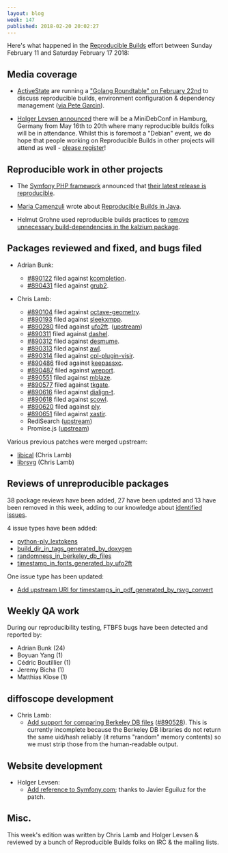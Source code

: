 ```yaml
---
layout: blog
week: 147
published: 2018-02-20 20:02:27
---
```


Here's what happened in the [Reproducible Builds](https://reproducible-builds.org) effort between Sunday February 11 and Saturday February 17 2018:

Media coverage
--------------

* [ActiveState](https://www.activestate.com/) are running a ["Golang Roundtable" on February 22nd](https://start.activestate.com/feb-roundtable-youtube/) to discuss reproducible builds, environment configuration & dependency management ([via Pete Garcin](https://medium.com/activestate/reproducible-builds-introducing-predictability-into-your-pipeline-6b79c4a8d6a8)).

* [Holger Levsen announced](http://layer-acht.org/thinking/blog/20180215-mini-debconf-hamburg/) there will be a MiniDebConf in Hamburg, Germany from May 16th to 20th where many reproducible builds folks will be in attendance. Whilst this is foremost a "Debian" event, we do hope that people working on Reproducible Builds in other projects will attend as well - [please register](https://wiki.debian.org/DebianEvents/de/2018/MiniDebConfHamburg/Registration)!

Reproducible work in other projects
-----------------------------------

* The [Symfony PHP framework](https://symfony.com/) announced that [their latest release is reproducible](https://symfony.com/blog/new-in-symfony-reproducible-builds).

* [Maria Camenzuli](https://purpledevcat.com) wrote about [Reproducible Builds in Java](https://purpledevcat.com/2018/02/14/reproducible-builds-in-java.html).

* Helmut Grohne used reproducible builds practices to [remove unnecessary build-dependencies in the kalzium package](https://bugs.debian.org/890195#5).


Packages reviewed and fixed, and bugs filed
-------------------------------------------

* Adrian Bunk:
    * [#890122](https://bugs.debian.org/890122) filed against [kcompletion](https://tracker.debian.org/pkg/kcompletion).
    * [#890431](https://bugs.debian.org/890431) filed against [grub2](https://tracker.debian.org/pkg/grub2).

* Chris Lamb:
    * [#890104](https://bugs.debian.org/890104) filed against [octave-geometry](https://tracker.debian.org/pkg/octave-geometry).
    * [#890193](https://bugs.debian.org/890193) filed against [sleekxmpp](https://tracker.debian.org/pkg/sleekxmpp).
    * [#890280](https://bugs.debian.org/890280) filed against [ufo2ft](https://tracker.debian.org/pkg/ufo2ft). ([upstream](https://github.com/googlei18n/ufo2ft/pull/219))
    * [#890311](https://bugs.debian.org/890311) filed against [dashel](https://tracker.debian.org/pkg/dashel).
    * [#890312](https://bugs.debian.org/890312) filed against [desmume](https://tracker.debian.org/pkg/desmume).
    * [#890313](https://bugs.debian.org/890313) filed against [awl](https://tracker.debian.org/pkg/awl).
    * [#890314](https://bugs.debian.org/890314) filed against [cpl-plugin-visir](https://tracker.debian.org/pkg/cpl-plugin-visir).
    * [#890486](https://bugs.debian.org/890486) filed against [keepassxc](https://tracker.debian.org/pkg/keepassxc).
    * [#890487](https://bugs.debian.org/890487) filed against [wreport](https://tracker.debian.org/pkg/wreport).
    * [#890551](https://bugs.debian.org/890551) filed against [mblaze](https://tracker.debian.org/pkg/mblaze).
    * [#890577](https://bugs.debian.org/890577) filed against [tkgate](https://tracker.debian.org/pkg/tkgate).
    * [#890616](https://bugs.debian.org/890616) filed against [dialign-t](https://tracker.debian.org/pkg/dialign-t).
    * [#890618](https://bugs.debian.org/890618) filed against [scowl](https://tracker.debian.org/pkg/scowl).
    * [#890620](https://bugs.debian.org/890620) filed against [ply](https://tracker.debian.org/pkg/ply).
    * [#890651](https://bugs.debian.org/890651) filed against [xastir](https://tracker.debian.org/pkg/xastir).
    * RediSearch ([upstream](https://github.com/RedisLabsModules/RediSearch/pull/289))
    * Promise.js ([upstream](https://github.com/then/promise/pull/148))

Various previous patches were merged upstream:

* [libical](https://github.com/libical/libical/pull/324) (Chris Lamb)
* [librsvg](https://gitlab.gnome.org/GNOME/librsvg/merge_requests/10#note_56154) (Chris Lamb)



Reviews of unreproducible packages
----------------------------------

38 package reviews have been added, 27 have been updated and 13 have been removed in this week,
adding to our knowledge about [identified issues](https://tests.reproducible-builds.org/debian/index_issues.html).

4 issue types have been added:

* [python-ply\_lextokens](https://anonscm.debian.org/git/reproducible/notes.git/commit/?id=3841005d)
* [build\_dir\_in\_tags\_generated\_by\_doxygen](https://anonscm.debian.org/git/reproducible/notes.git/commit/?id=374f00dc)
* [randomness\_in\_berkeley\_db\_files](https://anonscm.debian.org/git/reproducible/notes.git/commit/?id=1a3115db)
* [timestamp\_in\_fonts\_generated\_by\_ufo2ft](https://anonscm.debian.org/git/reproducible/notes.git/commit/?id=700437dc)


One issue type has been updated:

* [Add upstream URI for timestamps\_in\_pdf\_generated\_by\_rsvg\_convert](https://anonscm.debian.org/git/reproducible/notes.git/commit/?id=c5f59e88)


Weekly QA work
--------------

During our reproducibility testing, FTBFS bugs have been detected and reported by:

 - Adrian Bunk (24)
 - Boyuan Yang (1)
 - Cédric Boutillier (1)
 - Jeremy Bicha (1)
 - Matthias Klose (1)


diffoscope development
----------------------

- Chris Lamb:
    - [Add support for comparing Berkeley DB files](https://anonscm.debian.org/git/reproducible/diffoscope.git/commit/?id=8fbd7e3) ([#890528](https://bugs.debian.org/890528)). This is currently incomplete because the Berkeley DB libraries do not return the same uid/hash reliably (it returns "random" memory contents) so we must strip those from the human-readable output.


Website development
-------------------

- Holger Levsen:
    - [Add reference to Symfony.com](https://anonscm.debian.org/git/reproducible/reproducible-website.git/commit/?id=5f14e50); thanks to Javier Eguiluz for the patch.


Misc.
-----

This week's edition was written by Chris Lamb and Holger Levsen & reviewed by a bunch of Reproducible Builds folks on IRC & the mailing lists.
